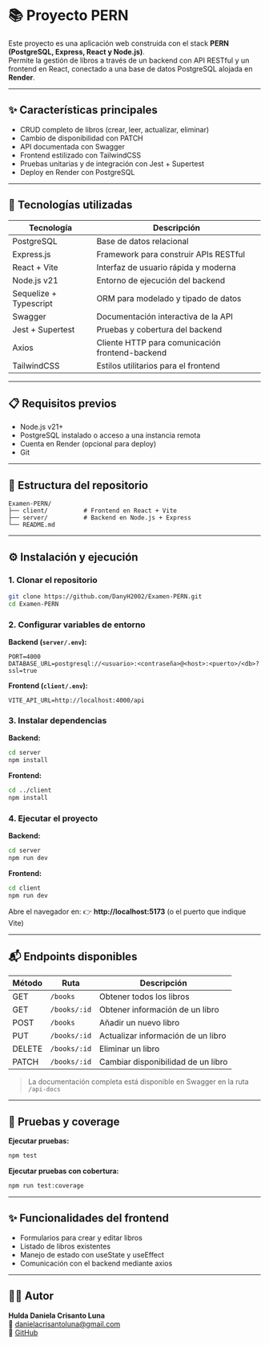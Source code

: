# 📚 Proyecto PERN

Este proyecto es una aplicación web construida con el stack **PERN (PostgreSQL, Express, React y Node.js)**.  
Permite la gestión de libros a través de un backend con API RESTful y un frontend en React, conectado a una base de datos PostgreSQL alojada en **Render**.

---

## ✨ Características principales

- CRUD completo de libros (crear, leer, actualizar, eliminar)
- Cambio de disponibilidad con PATCH
- API documentada con Swagger
- Frontend estilizado con TailwindCSS
- Pruebas unitarias y de integración con Jest + Supertest
- Deploy en Render con PostgreSQL

---

## 🚀 Tecnologías utilizadas

| Tecnología | Descripción |
|------------|-------------|
| PostgreSQL | Base de datos relacional |
| Express.js | Framework para construir APIs RESTful |
| React + Vite | Interfaz de usuario rápida y moderna |
| Node.js v21 | Entorno de ejecución del backend |
| Sequelize + Typescript | ORM para modelado y tipado de datos |
| Swagger | Documentación interactiva de la API |
| Jest + Supertest | Pruebas y cobertura del backend |
| Axios | Cliente HTTP para comunicación frontend-backend |
| TailwindCSS | Estilos utilitarios para el frontend |

---

## 📋 Requisitos previos

- Node.js v21+
- PostgreSQL instalado o acceso a una instancia remota
- Cuenta en Render (opcional para deploy)
- Git

---

## 📂 Estructura del repositorio

```
Examen-PERN/
├── client/          # Frontend en React + Vite
├── server/          # Backend en Node.js + Express
└── README.md
```

---

## ⚙️ Instalación y ejecución

### 1. Clonar el repositorio
```bash
git clone https://github.com/DanyH2002/Examen-PERN.git
cd Examen-PERN
```

### 2. Configurar variables de entorno

**Backend (`server/.env`):**
```env
PORT=4000
DATABASE_URL=postgresql://<usuario>:<contraseña>@<host>:<puerto>/<db>?ssl=true
```

**Frontend (`client/.env`):**
```env
VITE_API_URL=http://localhost:4000/api
```

### 3. Instalar dependencias

**Backend:**
```bash
cd server
npm install
```

**Frontend:**
```bash
cd ../client
npm install
```

### 4. Ejecutar el proyecto

**Backend:**
```bash
cd server
npm run dev
```

**Frontend:**
```bash
cd client
npm run dev
```

Abre el navegador en: 👉 **http://localhost:5173** (o el puerto que indique Vite)

---

## 📬 Endpoints disponibles

| Método | Ruta | Descripción |
|--------|------|-------------|
| GET | `/books` | Obtener todos los libros |
| GET | `/books/:id` | Obtener información de un libro |
| POST | `/books` | Añadir un nuevo libro |
| PUT | `/books/:id` | Actualizar información de un libro |
| DELETE | `/books/:id` | Eliminar un libro |
| PATCH | `/books/:id` | Cambiar disponibilidad de un libro |

> La documentación completa está disponible en Swagger en la ruta `/api-docs`

---

## 🧪 Pruebas y coverage

**Ejecutar pruebas:**
```bash
npm test
```

**Ejecutar pruebas con cobertura:**
```bash
npm run test:coverage
```

---

## ✨ Funcionalidades del frontend

- Formularios para crear y editar libros
- Listado de libros existentes
- Manejo de estado con useState y useEffect
- Comunicación con el backend mediante axios

---

## 👩‍💻 Autor

**Hulda Daniela Crisanto Luna**  
📧 [danielacrisantoluna@gmail.com](mailto:danielacrisantoluna@gmail.com)  
🔗 [GitHub](https://github.com/DanyH2002)

